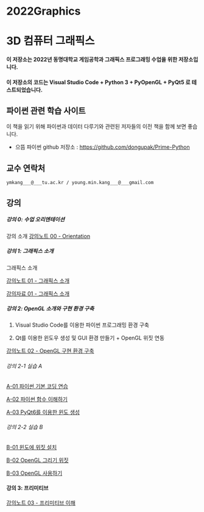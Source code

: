 # 2022Graphics

# 3D 컴퓨터 그래픽스
#### 이 저장소는 2022년 동명대학교 게임공학과 그래픽스 프로그래밍 수업을 위한 저장소입니다.
#### 이 저장소의 코드는 Visual Studio Code + Python 3 + PyOpenGL + PyQt5 로 테스트되었습니다.

## 파이썬 관련 학습 사이트

이 책을 읽기 위해 파이썬과 데이터 다루기와 관련된 저자들의 이전 책을 함께 보면 좋습니다. 

* 으뜸 파이썬 github 저장소 : https://github.com/dongupak/Prime-Python


## 교수 연락처

``` ymkang___@___tu.ac.kr / young.min.kang___@___gmail.com ```

## 강의 

##### 강의 0: 수업 오리엔테이션 

강의 소개 [강의노트 00 - Orientation](https://github.com/dknife/2022Graphics/raw/main/LectureNotes/LN_00_Orientation.pdf)

##### 강의 1: 그래픽스 소개

그래픽스 소개

[강의노트 01 - 그래픽스 소개](https://github.com/dknife/2022Graphics/raw/main/LectureNotes/LN_01_%EA%B0%95%EC%9D%98%EC%86%8C%EA%B0%9C.pdf)

[강의자료 01 - 그래픽스 소개](https://github.com/dknife/2022Graphics/raw/main/LectureNotes/01_%EA%B0%95%EC%9D%98%EC%86%8C%EA%B0%9C.pdf) 


##### 강의 2: OpenGL 소개와 구현 환경 구축 

1. Visual Studio Code를 이용한 파이썬 프로그래밍 환경 구축

2. Qt를 이용한 윈도우 생성 및 GUI 환경 만들기 + OpenGL 위짓 연동

[강의노트 02 - OpenGL 구현 환경 구축](https://github.com/dknife/2022Graphics/raw/main/LectureNotes/02_OpenGL%20%EC%86%8C%EA%B0%9C%20%EB%B0%8F%20%EA%B5%AC%ED%98%84%20%ED%99%98%EA%B2%BD%20%EA%B5%AC%EC%B6%95.pdf)


###### 강의 2-1 실습 A

[A-01 파이썬 기본 코딩 연습](https://github.com/dknife/2022Graphics/wiki/2022Graphics_Code_Lec02_01_pythontest)

[A-02 파이썬 함수 이해하기](https://github.com/dknife/2022Graphics/wiki/2022Graphics_Code_Lec02_02_pythonfunctions)

[A-03 PyQt6를 이용한 윈도 생성](https://github.com/dknife/2022Graphics/wiki/2022Graphics_Code_Lec02_03_PyQtStart)

###### 강의 2-2 실습 B

[B-01 윈도에 위짓 설치](https://github.com/dknife/2022Graphics/wiki/2022Graphics_Code_Lec02_03_Widgets)

[B-02 OpenGL 그리기 위짓](https://github.com/dknife/2022Graphics/wiki/2022Graphics_Code_Lec02_04_OpenGLWidget)

[B-03 OpenGL 사용하기](https://github.com/dknife/2022Graphics/wiki/2022Graphics_Code_Lec02_04_DrawingWOpenGL)

#### 강의 3: 프리미티브

[강의노트 03 - 프리미티브 이해](https://github.com/dknife/2022Graphics/raw/main/LectureNotes/03_Primitives.pdf)
